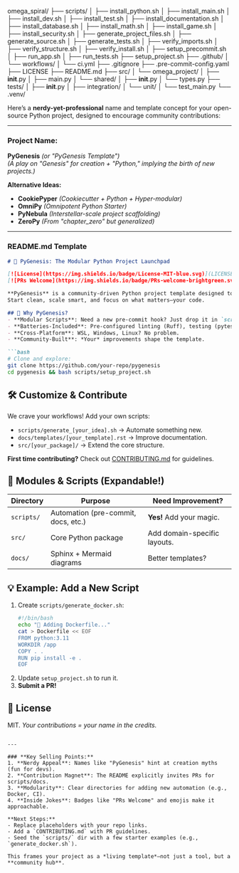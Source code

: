 omega_spiral/
├── scripts/
│   ├── install_python.sh
│   ├── install_main.sh
│   ├── install_dev.sh
│   ├── install_test.sh
│   ├── install_documentation.sh
│   ├── install_database.sh
│   ├── install_math.sh
│   ├── install_game.sh
│   ├── install_security.sh
│   ├── generate_project_files.sh
│   ├── generate_source.sh
│   ├── generate_tests.sh
│   ├── verify_imports.sh
│   ├── verify_structure.sh
│   ├── verify_install.sh
│   ├── setup_precommit.sh
│   ├── run_app.sh
│   ├── run_tests.sh
├── setup_project.sh
├── .github/
│   └── workflows/
│       └── ci.yml
├── .gitignore
├── .pre-commit-config.yaml
├── LICENSE
├── README.md
├── src/
│   └── omega_project/
│       ├── __init__.py
│       ├── main.py
│       └── shared/
│           ├── __init__.py
│           └── types.py
├── tests/
│   ├── __init__.py
│   ├── integration/
│   └── unit/
│       └── test_main.py
└── .venv/  


Here’s a **nerdy-yet-professional** name and template concept for your open-source Python project, designed to encourage community contributions:

---

### **Project Name:**  
**PyGenesis** *(or "PyGenesis Template")*  
*(A play on "Genesis" for creation + "Python," implying the birth of new projects.)*  

**Alternative Ideas:**  
- **CookiePyper** *(Cookiecutter + Python + Hyper-modular)*  
- **OmniPy** *(Omnipotent Python Starter)*  
- **PyNebula** *(Interstellar-scale project scaffolding)*  
- **ZeroPy** *(From "chapter_zero" but generalized)*  

---

### **README.md Template**  
```markdown
# 🚀 PyGenesis: The Modular Python Project Launchpad  

[![License](https://img.shields.io/badge/License-MIT-blue.svg)](LICENSE)  
[![PRs Welcome](https://img.shields.io/badge/PRs-welcome-brightgreen.svg)](CONTRIBUTING.md)  

**PyGenesis** is a community-driven Python project template designed to **eliminate boilerplate chaos**.  
Start clean, scale smart, and focus on what matters—your code.  

## 🌟 Why PyGenesis?  
- **Modular Scripts**: Need a new pre-commit hook? Just drop it in `scripts/`.  
- **Batteries-Included**: Pre-configured linting (Ruff), testing (pytest), docs (Sphinx), and more.  
- **Cross-Platform**: WSL, Windows, Linux? No problem.  
- **Community-Built**: *Your* improvements shape the template.  

```bash
# Clone and explore:  
git clone https://github.com/your-repo/pygenesis  
cd pygenesis && bash scripts/setup_project.sh  
```

## 🛠️ Customize & Contribute  
We crave your workflows! Add your own scripts:  
- `scripts/generate_[your_idea].sh` → Automate something new.  
- `docs/templates/[your_template].rst` → Improve documentation.  
- `src/[your_package]/` → Extend the core structure.  

**First time contributing?** Check out [CONTRIBUTING.md](CONTRIBUTING.md) for guidelines.  

## 🧩 Modules & Scripts (Expandable!)  
| Directory      | Purpose                          | Need Improvement? |  
|----------------|----------------------------------|-------------------|  
| `scripts/`     | Automation (pre-commit, docs, etc.) | **Yes!** Add your magic. |  
| `src/`         | Core Python package              | Add domain-specific layouts. |  
| `docs/`        | Sphinx + Mermaid diagrams        | Better templates? |  

## 💡 Example: Add a New Script  
1. Create `scripts/generate_docker.sh`:  
   ```bash  
   #!/bin/bash  
   echo "🐳 Adding Dockerfile..."  
   cat > Dockerfile << EOF  
   FROM python:3.11  
   WORKDIR /app  
   COPY . .  
   RUN pip install -e .  
   EOF  
   ```  
2. Update `setup_project.sh` to run it.  
3. **Submit a PR!**  

## 📜 License  
MIT. *Your contributions = your name in the credits.*  
```

---

### **Key Selling Points:**  
1. **Nerdy Appeal**: Names like "PyGenesis" hint at creation myths (fun for devs).  
2. **Contribution Magnet**: The README explicitly invites PRs for scripts/docs.  
3. **Modularity**: Clear directories for adding new automation (e.g., Docker, CI).  
4. **Inside Jokes**: Badges like "PRs Welcome" and emojis make it approachable.  

**Next Steps:**  
- Replace placeholders with your repo links.  
- Add a `CONTRIBUTING.md` with PR guidelines.  
- Seed the `scripts/` dir with a few starter examples (e.g., `generate_docker.sh`).  

This frames your project as a *living template*—not just a tool, but a **community hub**.
